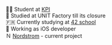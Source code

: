 👨‍🎓 Student at [KPI](https://kpi.ua/en)  
🏫 Studied at UNIT Factory till its closure  
🇫🇷 Currently studying at [42 school](https://www.42.fr/en/)  
📱 Working as iOS developer  
Ｎ [Nordstrom](https://apps.apple.com/us/app/nordstrom/id474349412?cm_sp=merch-_-corp_8416_j010438-_-freelayout_corp_p02_details&jid=j010438-8416) - current project
